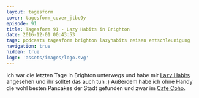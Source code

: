```yaml
---
layout: tagesform
cover: tagesform_cover_jtbc9y
episode: 91
title: Tagesform 91 - Lazy Habits in Brighton
date: 2016-12-01 00:43:53
tags: podcasts tagesform brighton lazyhabits reisen entschleunigung
navigation: true
hidden: true
logo: 'assets/images/logo.svg'
---
```


Ich war die letzten Tage in Brighton unterwegs und habe mir [Lazy Habits](https://lazyhabits.com/)
angesehen und ihr solltet das auch tun :)
Außerdem habe ich ohne Handy die wohl besten Pancakes der Stadt gefunden und zwar im
[Cafe Coho](https://www.cafecoho.co.uk/).

